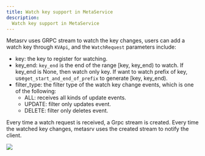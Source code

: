 ```yaml
---
title: Watch key support in MetaService
description: 
  Watch key support in MetaService
---
```


Metasrv uses GRPC stream to watch the key changes, users can add a watch key through `KVApi`, and the `WatchRequest` parameters include:

* key: the key to register for watching.
* key_end: `key_end` is the end of the range [key, key_end) to watch.
If key_end is None, then watch only key. If want to watch prefix of key, use`get_start_and_end_of_prefix` to generate [key, key_end).
* filter_type: the filter type of the watch key change events, which is one of the following:
  * ALL: receives all kinds of update events.
  * UPDATE: filter only updates event.
  * DELETE: filter only deletes event.

Every time a watch request is received, a Grpc stream is created. Every time the watched key changes, metasrv uses the created stream to notify the client.

![](/img/rfc/20220728-metasrv-watch/watchstream.png)
